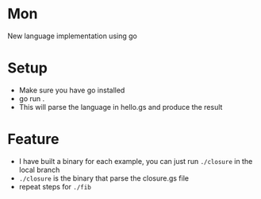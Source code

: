# Mon
New language implementation using go

# Setup 
- Make sure you have go installed
- go run . 
- This will parse the language in hello.gs and produce the result


# Feature
- I have built a binary for each example, you can just run `./closure` in the local branch
- `./closure` is the binary that parse the closure.gs file
- repeat steps for `./fib`
